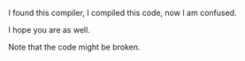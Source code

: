 I found this compiler, I compiled this code, now I am confused.

I hope you are as well.

Note that the code might be broken.

